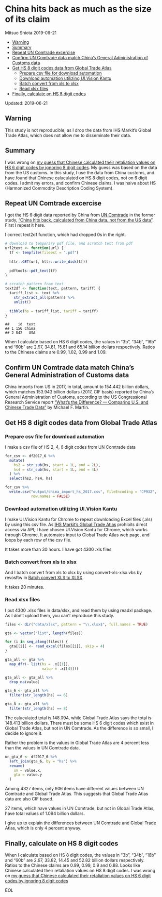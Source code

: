 China hits back as much as the size of its claim
================
Mitsuo Shiota
2019-06-21

  - [Warning](#warning)
  - [Summary](#summary)
  - [Repeat UN Comtrade excercise](#repeat-un-comtrade-excercise)
  - [Confirm UN Comtrade data match China’s General Administration of
    Customs
    data](#confirm-un-comtrade-data-match-chinas-general-administration-of-customs-data)
  - [Get HS 8 digit codes data from Global Trade
    Atlas](#get-hs-8-digit-codes-data-from-global-trade-atlas)
      - [Prepare csv file for download
        automation](#prepare-csv-file-for-download-automation)
      - [Download automation utilizing UI.Vision
        Kantu](#download-automation-utilizing-ui.vision-kantu)
      - [Batch convert from xls to
        xlsx](#batch-convert-from-xls-to-xlsx)
      - [Read xlsx files](#read-xlsx-files)
  - [Finally, calculate on HS 8 digit
    codes](#finally-calculate-on-hs-8-digit-codes)

Updated: 2019-06-21

## Warning

This study is not reproducible, as I drop the data from IHS Markit’s
Global Trade Atlas, which does not allow me to disseminate their data.

## Summary

I was wrong on [my guess that Chinese calculated their retaliation
values on HS 6 digit codes by ignoring 8 digit
codes](China-hits-back.md). My guess was based on the data from the US
customs. In this study, I use the data from China customs, and have
found that Chinese caluculated on HS 8 digit codes, not on 6 digit
codes. I admit my errors, and confirm Chinese claims. I was naive about
HS (Harmonized Commodity Description Coding System).

## Repeat UN Comtrade excercise

I got the HS 6 digit data reported by China from [UN
Comtrade](https://comtrade.un.org/) in the former study, [“China hits
back, calculated from China data, not from the US
data”](https://github.com/mitsuoxv/us-tariffs-on-china/blob/master/China-hits-back2.md).
First I repeat it here.

I correct text2df function, which had dropped 0s in the right.

``` r
# download to temporary pdf file, and scratch text from pdf
url2text <- function(url) {
  tf <- tempfile(fileext = ".pdf")
  
  httr::GET(url, httr::write_disk(tf))
  
  pdftools::pdf_text(tf)
}

# scratch pattern from text
text2df <- function(text, pattern, tariff) {
  tariff_list <- text %>% 
    str_extract_all(pattern) %>% 
    unlist()
  
  tibble(hs = tariff_list, tariff = tariff)
}
```

    ##    id  text
    ## 1 156 China
    ## 2 842   USA

When I calculate based on HS 6 digit codes, the values in “3b”, “34b”,
“16b” and “60b” are 2.97, 34.81, 15.81 and 65.14 billion dollars
respectively. Ratios to the Chinese claims are 0.99, 1.02, 0.99 and
1.09.

## Confirm UN Comtrade data match China’s General Administration of Customs data

China imports from US in 2017, in total, amount to 154.442 billion
dollars, which matches 153.943 billion dollars (2017, CIF basis)
reported by China’s General Administration of Customs, according to the
US Congressional Research Service report [“What’s the Difference? —
Comparing U.S. and Chinese Trade
Data”](https://crsreports.congress.gov/product/pdf/RS/RS22640) by
Michael F. Martin.

## Get HS 8 digit codes data from Global Trade Atlas

### Prepare csv file for download automation

I make a csv file of HS 2, 4, 6 digit codes from UN Comtrade data

``` r
for_csv <- df2017_6 %>% 
  mutate(
    hs2 = str_sub(hs, start = 1L, end = 2L),
    hs4 = str_sub(hs, start = 1L, end = 4L)
  ) %>% 
  select(hs2, hs4, hs)

for_csv %>% 
  write.csv("output/china_import_hs_2017.csv", fileEncoding = "CP932",
            row.names = FALSE)
```

### Download automation utilizing UI.Vision Kantu

I make UI.Vision Kantu for Chrome to repeat downloading Excel files
(.xls) by using this csv file. As [IHS Markit’s Global Trade
Atlas](https://www.gtis.com/English/GTIS_GTA.html) prohibits direct
access via API, I have chosen UI.Vision Kantu for Chrome, which works
through Chrome. It automates input to Global Trade Atlas web page, and
loops by each row of the csv file.

It takes more than 30 hours. I have got 4300 .xls files.

### Batch convert from xls to xlsx

And I batch convert from xls to xlsx by using convert-xls-xlsx.vbs by
revosftw in [Batch convert XLS to
XLSX](https://superuser.com/questions/524119/batch-convert-xls-to-xlsx).

It takes 20 minutes.

### Read xlsx files

I put 4300 .xlsx files in data/xlsx, and read them by using readxl
package. As I don’t upload them, you can’t reproduce this study.

``` r
files <- dir("data/xlsx", pattern = "\\.xlsx$", full.names = TRUE)

gta <- vector("list", length(files))

for (i in seq_along(files)) {
  gta[[i]] <- read_excel(files[[i]], skip = 4)
}

gta_all <- gta %>% 
  map_dfr(~ list(hs = .x[[1]],
                 value = .x[[4]]))

gta_all <- gta_all %>% 
  drop_na(value)

gta_6 <- gta_all %>% 
  filter(str_length(hs) == 6)

gta_8 <- gta_all %>% 
  filter(str_length(hs) == 8)
```

The caluculated total is 148.094, while Global Trade Atlas says the
total is 148.413 billion dollars. There must be some HS 6 digit codes
which exist in Global Trade Atlas, but not in UN Comtrade. As the
difference is so small, I decide to ignore it.

Rather the problem is the values in Global Trade Atlas are 4 percent
less than the values in UN Comtrade data.

``` r
un_gta_6 <- df2017_6 %>% 
  left_join(gta_6, by = "hs") %>% 
  rename(
    un = value.x,
    gta = value.y
  )
```

Among 4327 items, only 906 items have different values between UN
Comtrade and Global Trade Atlas. This suggests that Global Trade Atlas
data are also CIF based.

27 items, which have values in UN Comtrade, but not in Global Trade
Atlas, have total values of 1.094 billion dollars.

I give up to explain the differences between UN Comtrade and Global
Trade Atlas, which is only 4 percent anyway.

## Finally, calculate on HS 8 digit codes

When I calculate based on HS 8 digit codes, the values in “3b”, “34b”,
“16b” and “60b” are 2.97, 33.82, 14.45 and 52.82 billion dollars
respectively. Ratios to the Chinese claims are 0.99, 0.99, 0.9 and 0.88.
Looks like Chinese calculated their retaliation values on HS 8 digit
codes. I was wrong on [my guess that Chinese calculated their
retaliation values on HS 6 digit codes by ignoring 8 digit
codes](China-hits-back.md)

EOL
